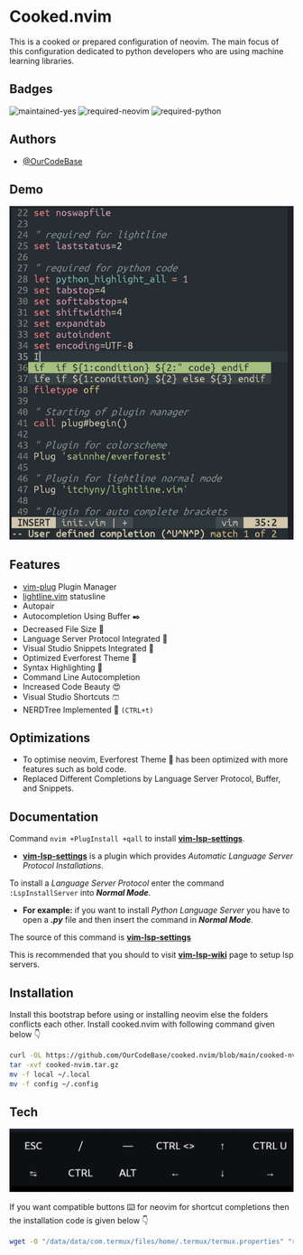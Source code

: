 # Cooked.nvim

This is a cooked or prepared configuration of neovim. The main focus of this configuration dedicated to python developers who are using machine learning libraries.
## Badges
![maintained-yes](https://img.shields.io/badge/Maintained-Yes-teal?style=for-the-badge&logo=github)
![required-neovim](https://img.shields.io/badge/Required-Neovim-seagreen?style=for-the-badge&logo=neovim)
![required-python](https://img.shields.io/badge/Required-Python-blue?style=for-the-badge&logo=python)

## Authors

- [@OurCodeBase](https://www.github.com/OurCodeBase)
## Demo

![Short](https://github.com/OurCodeBase/cooked.nvim/raw/main/images/vimshowcase.jpg)


## Features

- [vim-plug](https://github.com/junegunn/vim-plug) Plugin Manager
- [lightline.vim](https://github.com/itchyny/lightline.vim) statusline
- Autopair
- Autocompletion Using Buffer ✒️
- Decreased File Size 📂
- Language Server Protocol Integrated 🤩
- Visual Studio Snippets Integrated 🤯
- Optimized Everforest Theme 🌈
- Syntax Highlighting 🎨
- Command Line Autocompletion
- Increased Code Beauty 😍
- Visual Studio Shortcuts 🩳
- NERDTree Implemented 🌴 `(CTRL+t)`

## Optimizations

- To optimise neovim, Everforest Theme 🌲 has been optimized with more features such as bold code.
- Replaced Different Completions by Language Server Protocol, Buffer, and Snippets.

## Documentation
Command `nvim +PlugInstall +qall` to install **[vim-lsp-settings](https://github.com/OurCodeBase/vim-lsp-settings)**.
- **[vim-lsp-settings](https://github.com/OurCodeBase/vim-lsp-settings)** is a plugin which provides *Automatic Language Server Protocol Installations*.

To install a *Language Server Protocol* enter the command `:LspInstallServer` into ***Normal Mode***.
- **For example:** if you want to install *Python Language Server* you have to open a ***.py*** file and then insert the command in ***Normal Mode***.

The source of this command is **[vim-lsp-settings](https://github.com/OurCodeBase/vim-lsp-settings)**


This is recommended that you should to visit **[vim-lsp-wiki](https://github.com/prabirshrestha/vim-lsp/wiki)** page to setup lsp servers.

## Installation

Install this bootstrap before using or installing neovim
else the folders conflicts each other.
Install cooked.nvim with following command given below 👇

```bash
curl -OL https://github.com/OurCodeBase/cooked.nvim/blob/main/cooked-nvim.tar.gz?raw=true
tar -xvf cooked-nvim.tar.gz
mv -f local ~/.local
mv -f config ~/.config
```
    
## Tech

![Shots](https://github.com/OurCodeBase/cooked.nvim/raw/main/images/vimcompatiblebuts.jpg)

If you want compatible buttons ⌨️ for neovim for shortcut completions then the installation code is given below 👇

```bash
wget -O "/data/data/com.termux/files/home/.termux/termux.properties" "raw.githubusercontent.com/OurCodeBase/cooked.nvim/main/termux.properties"
```


